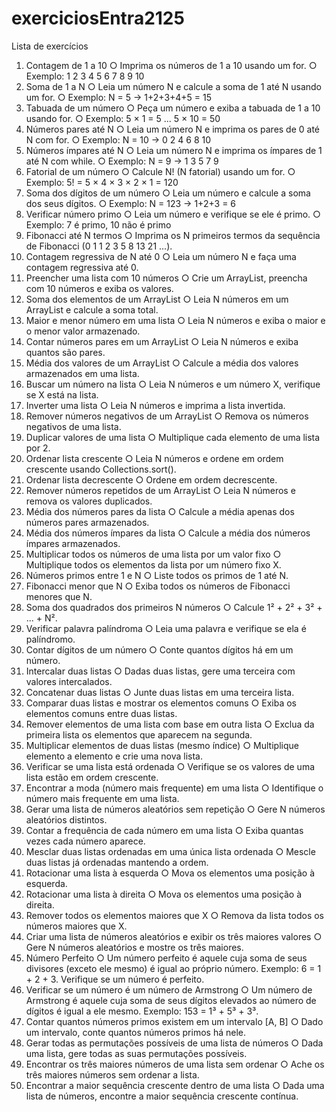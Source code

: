 # exerciciosEntra2125
Lista de exercícios
1. Contagem de 1 a 10
○ Imprima os números de 1 a 10 usando um for.
○ Exemplo: 1 2 3 4 5 6 7 8 9 10
2. Soma de 1 a N
○ Leia um número N e calcule a soma de 1 até N usando um for.
○ Exemplo: N = 5 → 1+2+3+4+5 = 15
3. Tabuada de um número
○ Peça um número e exiba a tabuada de 1 a 10 usando for.
○ Exemplo: 5 × 1 = 5 ... 5 × 10 = 50
4. Números pares até N
○ Leia um número N e imprima os pares de 0 até N com for.
○ Exemplo: N = 10 → 0 2 4 6 8 10
5. Números ímpares até N
○ Leia um número N e imprima os ímpares de 1 até N com while.
○ Exemplo: N = 9 → 1 3 5 7 9
6. Fatorial de um número
○ Calcule N! (N fatorial) usando um for.
○ Exemplo: 5! = 5 × 4 × 3 × 2 × 1 = 120
7. Soma dos dígitos de um número
○ Leia um número e calcule a soma dos seus dígitos.
○ Exemplo: N = 123 → 1+2+3 = 6
8. Verificar número primo
○ Leia um número e verifique se ele é primo.
○ Exemplo: 7 é primo, 10 não é primo
9. Fibonacci até N termos
○ Imprima os N primeiros termos da sequência de Fibonacci (0 1 1 2 3 5 8
13 21 ...).
10. Contagem regressiva de N até 0
○ Leia um número N e faça uma contagem regressiva até 0.
11. Preencher uma lista com 10 números
○ Crie um ArrayList<Integer>, preencha com 10 números e exiba os
valores.
12. Soma dos elementos de um ArrayList
○ Leia N números em um ArrayList<Integer> e calcule a soma total.
13. Maior e menor número em uma lista
○ Leia N números e exiba o maior e o menor valor armazenado.
14. Contar números pares em um ArrayList
○ Leia N números e exiba quantos são pares.
15. Média dos valores de um ArrayList
○ Calcule a média dos valores armazenados em uma lista.
16. Buscar um número na lista
○ Leia N números e um número X, verifique se X está na lista.
17. Inverter uma lista
○ Leia N números e imprima a lista invertida.
18. Remover números negativos de um ArrayList
○ Remova os números negativos de uma lista.
19. Duplicar valores de uma lista
○ Multiplique cada elemento de uma lista por 2.
20. Ordenar lista crescente
○ Leia N números e ordene em ordem crescente usando
Collections.sort().
21. Ordenar lista decrescente
○ Ordene em ordem decrescente.
22. Remover números repetidos de um ArrayList
○ Leia N números e remova os valores duplicados.
23. Média dos números pares da lista
○ Calcule a média apenas dos números pares armazenados.
24. Média dos números ímpares da lista
○ Calcule a média dos números ímpares armazenados.
25. Multiplicar todos os números de uma lista por um valor fixo
○ Multiplique todos os elementos da lista por um número fixo X.
26. Números primos entre 1 e N
○ Liste todos os primos de 1 até N.
27. Fibonacci menor que N
○ Exiba todos os números de Fibonacci menores que N.
28. Soma dos quadrados dos primeiros N números
○ Calcule 1² + 2² + 3² + ... + N².
29. Verificar palavra palíndroma
○ Leia uma palavra e verifique se ela é palíndromo.
30. Contar dígitos de um número
○ Conte quantos dígitos há em um número.
31. Intercalar duas listas
○ Dadas duas listas, gere uma terceira com valores intercalados.
32. Concatenar duas listas
○ Junte duas listas em uma terceira lista.
33. Comparar duas listas e mostrar os elementos comuns
○ Exiba os elementos comuns entre duas listas.
34. Remover elementos de uma lista com base em outra lista
○ Exclua da primeira lista os elementos que aparecem na segunda.
35. Multiplicar elementos de duas listas (mesmo índice)
○ Multiplique elemento a elemento e crie uma nova lista.
36. Verificar se uma lista está ordenada
○ Verifique se os valores de uma lista estão em ordem crescente.
37. Encontrar a moda (número mais frequente) em uma lista
○ Identifique o número mais frequente em uma lista.
38. Gerar uma lista de números aleatórios sem repetição
○ Gere N números aleatórios distintos.
39. Contar a frequência de cada número em uma lista
○ Exiba quantas vezes cada número aparece.
40. Mesclar duas listas ordenadas em uma única lista ordenada
○ Mescle duas listas já ordenadas mantendo a ordem.
41. Rotacionar uma lista à esquerda
○ Mova os elementos uma posição à esquerda.
42. Rotacionar uma lista à direita
○ Mova os elementos uma posição à direita.
43. Remover todos os elementos maiores que X
○ Remova da lista todos os números maiores que X.
44. Criar uma lista de números aleatórios e exibir os três maiores valores
○ Gere N números aleatórios e mostre os três maiores.
45. Número Perfeito
○ Um número perfeito é aquele cuja soma de seus divisores (exceto ele
mesmo) é igual ao próprio número. Exemplo: 6 = 1 + 2 + 3. Verifique se
um número é perfeito.
46. Verificar se um número é um número de Armstrong
○ Um número de Armstrong é aquele cuja soma de seus dígitos elevados ao
número de dígitos é igual a ele mesmo. Exemplo: 153 = 1³ + 5³ + 3³.
47. Contar quantos números primos existem em um intervalo [A, B]
○ Dado um intervalo, conte quantos números primos há nele.
48. Gerar todas as permutações possíveis de uma lista de números
○ Dada uma lista, gere todas as suas permutações possíveis.
49. Encontrar os três maiores números de uma lista sem ordenar
○ Ache os três maiores números sem ordenar a lista.
50. Encontrar a maior sequência crescente dentro de uma lista
○ Dada uma lista de números, encontre a maior sequência crescente contínua.
